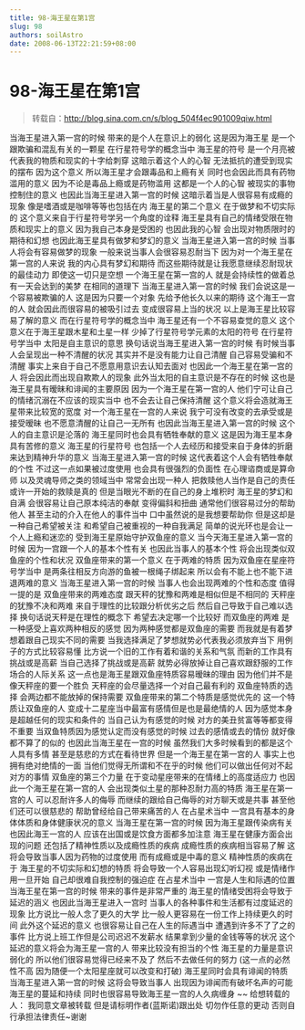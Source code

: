```yaml
---
title: 98-海王星在第1宫
slug: 98
authors: soilAstro
date: 2008-06-13T22:21:59+08:00
---
```

# 98-海王星在第1宫

> 转载自：http://blog.sina.com.cn/s/blog_504f4ec901009qiw.html

当海王星进入第一宫的时候
带来的是个人在意识上的弱化
这是因为海王星
是一个跟欺骗和混乱有关的一颗星
在行星符号学的概念当中
海王星的符号
是一个月亮被代表我的物质和现实的十字给刺穿
这暗示着这个人的心智
无法抵抗的遭受到现实的摆布
因为这个意义
所以海王星才会跟毒品和上瘾有关
同时也会因此而具有药物滥用的意义
因为不论是毒品上瘾或是药物滥用
这都是一个人的心智
被现实的事物控制住的意义
也因此当海王星进入第一宫的时候
这暗示着当是人很容易有成瘾的现象
像是嗜酒或是咖啡等等也包括在内
海王星的第二个意义
在于做梦和不切实际的
这个意义来自于行星符号学另一个角度的诠释
海王星具有自己的情绪受限在物质和现实上的意义
因为我自己本身是受困的
也因此我的心智
会出现对物质限时的期待和幻想
也因此海王星具有做梦和梦幻的意义
当海王星进入第一宫的时候
当事人将会有容易做梦的现象
一般来说当事人会很容易忍耐当下
因为对一个海王星在第一宫的人来说
我的内心具有梦幻和期待
而这些期待就是让我愿意继续忍耐现状的最佳动力
即使这一切只是空想
一个海王星在第一宫的人
就是会持续性的做着总有一天会达到的美梦
在相同的道理下
当海王星进入第一宫的时候
我们会说这是一个容易被欺骗的人
这是因为只要一个对象
先给予他长久以来的期待
这个海王一宫的人
就会因此而很容易的被吸引过去
变成很容易上当的状况
以上是海王星比较容易了解的意义
而在行星符号学的概念当中
海王星还有一个不容易查觉的意义
这个意义在于海王星跟木星和土星一样
少掉了行星符号学元素的太阳的符号
在行星符号学当中
太阳是自主意识的意思
换句话说当海王星进入第一宫的时候
有时候当事人会呈现出一种不清醒的状况
其实并不是没有能力让自己清醒
自己容易受骗和不清醒
事实上来自于自己不愿意用意识去认知去面对
也因此一个海王星在第一宫的人
将会因此而出现自欺欺人的现象
此外当太阳的自主意识是不存在的时候
这也是海王星具有暧昧和诽闻的主要原因
因为一个海王星在第一宫的人
他们宁可让自己的情绪沉溺在不应该的现实当中
也不会去让自己保持清醒
这个意义将会造就海王星带来比较宽的宽度
对一个海王星在一宫的人来说
我宁可没有改变的去承受或是接受暧昧
也不愿意清醒的让自己一无所有
也因此当海王星进入第一宫的时候
这个人的自主意识是沦落的
海王星同时也会具有牺牲奉献的意义
这是因为海王星本身具有苦修的意义
海王星的行星符号
也包括一个人去经历和接受来自于身体的折磨
来达到精神升华的意义
当海王星进入第一宫的时候
这代表着这个人会有牺牲奉献的个性
不过这一点如果被过度使用
也会具有很强烈的负面性
在心理谘商或是算命师
以及灵魂导师之类的领域当中
常常会出现一种人
把救赎他人当作是自己的责任
或许一开始的救赎是真的
但是当眼光不断的在自己的身上堆积时
海王星的梦幻和自满
会很容易让自己原本纯洁的奉献
变得偏斜和扭曲
通常他们很容易过分的帮助他人
甚至主动的介入在他人的事件当中
口中虽然说的是我想要帮助你
但是这却是一种自己希望被关注
和希望自己被重视的一种自我满足
简单的说光环也是会让一个人上瘾和迷恋的
受到海王星原始守护双鱼座的意义
当今天海王星进入第一宫的时候
因为一宫跟一个人的基本个性有关
也因此当事人的基本个性
将会出现类似双鱼座的个性和状况
双鱼座带来的第一个意义
在于两难的特质
因为双鱼座在星座符号学当中
是两条往相反方向游的鱼被一根绳子绑起来
所以会有不能上也不能下进退两难的意义
当海王星进入第一宫的时候
当事人也会出现两难的个性和态度
值得一提的是
双鱼座带来的两难态度
跟天秤的犹豫和两难是相似但是不相同的
天秤座的犹豫不决和两难
来自于理性的比较跟分析优劣之后
然后自己导致于自己难以选择
换句话说天秤是在理性的概念下
希望去决定哪一个比较好
而双鱼座的两难
是一种感受上喜欢两种相反的感觉
因为两种感觉都是双鱼座的需要
而我就是有着梦想着跟自己现实不同的需要
当我选择满足了梦想就势必代表我必须放弃当下
用例子的方式比较容易懂
比方说一个旧的工作有着和谐的关系和气氛
而新的工作具有挑战或是高薪
当自己选择了挑战或是高薪
就势必得放掉让自己喜欢跟舒服的工作场合的人际关系
这一点也是海王星跟双鱼座特质容易暧昧的理由
因为他们并不是像天秤座的要一个胜负
天秤座的会尽量选择一个对自己最有利的
双鱼座特质的选择
会两边都不能放掉的保持需要
双鱼座带来的第二个特质是感觉优先的
这一个特质让双鱼座的人
变成十二星座当中最富有感情但是也是最绝情的人
因为感觉本身是超越任何的现实和条件的
当自己认为有感觉的时候
对方的美丑贫富等等都变得不重要
当双鱼特质因为感觉认定而没有感觉的时候
过去的感情或去的情份
就好像都不算了的似的
也因此当海王星在一宫的时候
虽然我们大多时候看到的都是这个人具有多情
甚至是慈悲的方式在看待世界
但是一个海王星在第一宫的人
事实上也拥有绝对绝情的一面
当他们觉得无所谓和不在乎的时候
他们可以做出任何对不起对方的事情
双鱼座的第三个力量
在于变动星座带来的在情绪上的高度适应力
也因此一个海王星在第一宫的人
会出现类似土星的那种忍耐力高的特质
海王星在第一宫的人
可以忍耐许多人的侮辱
而继续的跟给自己侮辱的对方聊天或是共事
甚至他们还可以很慈悲的
帮助曾经给自己带来痛苦的人
在占星术当中
一宫具有基本的身体体质和身体健康状况的意义
当海王星在第一宫的时候
因为海王星跟传染病有关
也因此海王一宫的人
应该在出国或是饮食方面都多加注意
海王星在健康方面会出现的问题
还包括了精神性质以及成瘾性质的疾病
成瘾性质的疾病相当容易了解
这将会导致当事人因为药物的过度使用
而有成瘾或是中毒的意义
精神性质的疾病在于
海王星的不切实际和幻想的特质
将会导致一个人容易出现幻听幻视
或是情绪作用一旦开始
自己却很难自我控制的强迫症
在占星术当中
一宫是人生和际遇的位置
当海王星在第一宫的时候
带来的事件是非常严重的
海王星的情绪受困将会导致于延迟的涵义
也因此当海王星进入一宫时
当事人的各种事件和生活都有过度延迟的现象
比方说比一般人念了更久的大学
比一般人更容易在一份工作上持续更久的时间
此外这个延迟的意义
也很容易让自己在人生的际遇当中
遭遇到许多不了了之的事件
比方说上班工作但是公司迟迟不发薪水
结果拿到少量的金钱等等的状况
这个延迟的意义将会为海王星一宫的人
带来比较没有担当的个性
海王星的力量是意识弱化的
所以他们很容易觉得已经来不及了
然后不去做任何的努力
(这一点的必然性不高
因为随便一个太阳星座就可以改变和打破)
海王星同时会具有诽闻的特质
当海王星进入第一宫的时候
这将会导致当事人
出现因为诽闻而有破坏名声的可能
海王星的蔓延和持续
同时也很容易导致海王星一宫的人久病缠身
~~
给想转载的人：
我同意文章被转载
但是请标明作者(蓝斯诺)跟出处
切勿作任意的更动
否则自行承担法律责任~谢谢


  